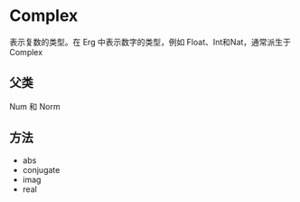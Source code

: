 # Complex

表示复数的类型。在 Erg 中表示数字的类型，例如 Float、Int和Nat，通常派生于Complex

## 父类

Num 和 Norm

## 方法

* abs
* conjugate
* imag
* real
